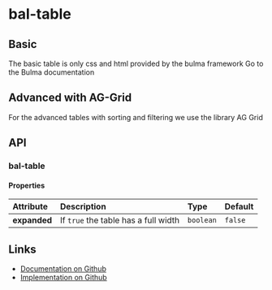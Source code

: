 # bal-table



## Basic

The basic table is only css and html provided by the bulma framework   Go to the Bulma documentation

<ClientOnly><docs-demo-bal-table-92></docs-demo-bal-table-92></ClientOnly>


## Advanced with AG-Grid

For the advanced tables with sorting and filtering we use the library AG Grid

<ClientOnly><docs-demo-bal-table-93></docs-demo-bal-table-93></ClientOnly>



## API

### bal-table

#### Properties

| Attribute    | Description                          | Type      | Default |
| :----------- | :----------------------------------- | :-------- | :------ |
| **expanded** | If `true` the table has a full width | `boolean` | `false` |






## Links

* [Documentation on Github](https://github.com/baloise/design-system/blob/master/docs/src/components/components/bal-table.md)
* [Implementation on Github](https://github.com/baloise/design-system/blob/master/packages/components/src/components/bal-table)

<ClientOnly>
  <docs-component-script tag="balTable"></docs-component-script>
</ClientOnly>
